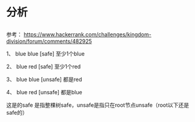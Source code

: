 # 分析

## 
参考： https://www.hackerrank.com/challenges/kingdom-division/forum/comments/482925

1、
blue
blue [safe]
至少1个blue

2、
blue
red [safe]
至少1个red

3、
blue
blue [unsafe]
都是red

4、
blue
red [unsafe]
都是blue

这是的safe 是指整棵树safe，unsafe是指只在root节点unsafe（root以下还是safe的）
